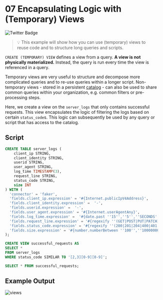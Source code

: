 # 07 Encapsulating Logic with (Temporary) Views

![Twitter Badge](https://img.shields.io/badge/Flink%20Version-1.11%2B-lightgrey)

> :bulb: This example will show how you can use (temporary) views to reuse code and to structure long queries and scripts. 

`CREATE (TEMPORARY) VIEW` defines a view from a query. 
**A view is not physically materialized.** 
Instead, the query is run every time the view is referenced in a query.

Temporary views are very useful to structure and decompose more complicated queries and to re-use queries within a longer script.
Non-temporary views - stored in a persistent [catalog](https://ci.apache.org/projects/flink/flink-docs-stable/dev/table/catalogs.html) - can also be used to share common queries within your organization, e.g. common filters or pre-processing steps.  

Here, we create a view on the `server_logs` that only contains successful requests. 
This view encapsulates the logic of filtering the logs based on certain `status_code`s. 
This logic can subsequently be used by any query or script that has access to the catalog.   

## Script

```sql
CREATE TABLE server_logs ( 
    client_ip STRING,
    client_identity STRING, 
    userid STRING, 
    user_agent STRING,
    log_time TIMESTAMP(3),
    request_line STRING, 
    status_code STRING, 
    size INT
) WITH (
  'connector' = 'faker', 
  'fields.client_ip.expression' = '#{Internet.publicIpV4Address}',
  'fields.client_identity.expression' =  '-',
  'fields.userid.expression' =  '-',
  'fields.user_agent.expression' = '#{Internet.userAgentAny}',
  'fields.log_time.expression' =  '#{date.past ''15'',''5'',''SECONDS''}',
  'fields.request_line.expression' = '#{regexify ''(GET|POST|PUT|PATCH){1}''} #{regexify ''(/search\.html|/login\.html|/prod\.html|cart\.html|/order\.html){1}''} #{regexify ''(HTTP/1\.1|HTTP/2|/HTTP/1\.0){1}''}',
  'fields.status_code.expression' = '#{regexify ''(200|201|204|400|401|403|301){1}''}',
  'fields.size.expression' = '#{number.numberBetween ''100'',''10000000''}'
);

CREATE VIEW successful_requests AS 
SELECT * 
FROM server_logs
WHERE status_code SIMILAR TO '[2,3][0-9][0-9]';

SELECT * FROM successful_requests;
```

## Example Output

![views](https://user-images.githubusercontent.com/11538663/102009292-c5250c80-3d36-11eb-85b3-05b8faf8df5a.gif)

